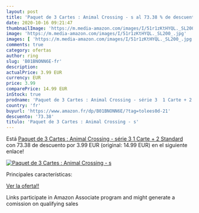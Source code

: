 ```yaml
---
layout: post
title: 'Paquet de 3 Cartes : Animal Crossing - s al 73.38 % de descuento'
date: 2020-10-16 09:21:47
thumbnailImage: 'https://m.media-amazon.com/images/I/51r1zKtHYQL._SL200_.jpg'
image: 'https://m.media-amazon.com/images/I/51r1zKtHYQL._SL200_.jpg'
images: [ 'https://m.media-amazon.com/images/I/51r1zKtHYQL._SL200_.jpg' ]
comments: true
category: ofertas
author: ring
slug: 'B01BNONN6E-fr'
description:
actualPrice: 3.99 EUR
currency: EUR
price: 3.99
comparePrice: 14.99 EUR
inStock: true
prodname: 'Paquet de 3 Cartes : Animal Crossing - série 3  1 Carte + 2 Standard '
country: 'fr'
buyurl: 'https://www.amazon.fr/dp/B01BNONN6E/?tag=tolees0d-21'
descuento: '73.38'
titulo: 'Paquet de 3 Cartes : Animal Crossing - s'
---
```


Está [Paquet de 3 Cartes : Animal Crossing - série 3  1 Carte + 2 Standard ](https://www.amazon.fr/dp/B01BNONN6E/?tag=tolees0d-21) con 73.38 de descuento por 3.99 EUR (original: 14.99 EUR) en el siguiente enlace!

[![Paquet de 3 Cartes : Animal Crossing - s](https://m.media-amazon.com/images/I/51r1zKtHYQL._SL200_.jpg)](https://www.amazon.fr/dp/B01BNONN6E/?tag=tolees0d-21)

Principales características:


[Ver la oferta!!](https://www.amazon.fr/dp/B01BNONN6E/?tag=tolees0d-21)

Links participate in Amazon Associate program and might generate a comission on qualifying sales


